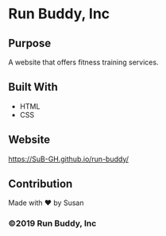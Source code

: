 # Run Buddy, Inc

## Purpose
A website that offers fitness training services. 

## Built With
* HTML
* CSS

## Website
https://SuB-GH.github.io/run-buddy/

## Contribution
Made with ❤️ by Susan

### ©️2019 Run Buddy, Inc 
